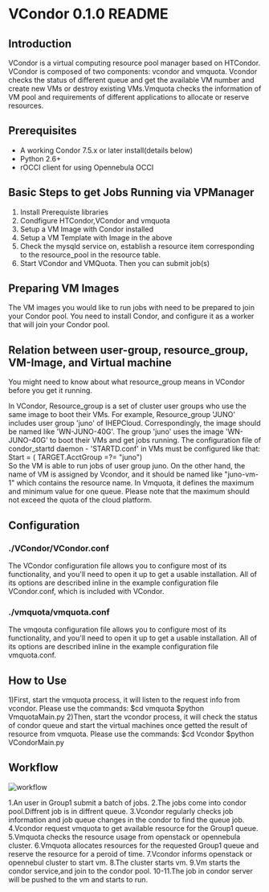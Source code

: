 # VCondor 0.1.0 README

## Introduction

VCondor is a virtual computing resource pool manager based on HTCondor. VCondor is composed of two components: vcondor and vmquota. Vcondor checks the status of different queue and get the available VM number and create new VMs or destroy existing VMs.Vmquota checks the information of VM pool and requirements of different applications to allocate or reserve resources.

## Prerequisites

* A working Condor 7.5.x or later install(details below)
* Python 2.6+
* rOCCI client for using Opennebula OCCI

## Basic Steps to get Jobs Running via VPManager

1.  Install Prerequiste libraries
2.  Condfigure HTCondor,VCondor and vmquota
3.  Setup a VM Image with Condor installed
4.  Setup a VM Template with Image in the above
5.  Check the mysqld service on, establish a resource item corresponding to the resource_pool in the resource table.
6.  Start VCondor and VMQuota. Then you can submit job(s)

## Preparing VM Images

The VM images you would like to run jobs with need to be prepared to join your Condor pool. You need to install Condor, and configure it as a worker that
will join your Condor pool.


## Relation between user-group, resource_group, VM-Image, and Virtual machine

You might need to know about what resource_group means in VCondor before you get it running.

In VCondor, Resource_group is a set of cluster user groups who use the same image to boot their VMs. For example, Resource_group 'JUNO' includes user group 'juno' of IHEPCloud. Correspondingly, the image should be named like 'WN-JUNO-40G'. The group 'juno' uses the image 'WN-JUNO-40G' to boot their VMs and get jobs running. The configuration file of condor_startd daemon - 'STARTD.conf' in VMs must be configured like that:
    Start = ( TARGET.AcctGroup =?= "juno")          
So the VM is able to run jobs of user group juno.
On the other hand, the name of VM is assigned by Vcondor, and it should be named like "juno-vm-1" which contains the resource name.
In Vmquota, it defines the maximum and minimum value for one queue. Please note that the maximum should not exceed the quota of the cloud platform.

## Configuration

### ./VCondor/VCondor.conf

The VCondor configuration file allows you to configure most of its functionality, and you'll need to open it up to get a usable installation. All of its options are described inline in the example configuration file VCondor.conf, which is included with VCondor.

### ./vmquota/vmquota.conf

The vmqouta configuration file allows you to configure most of its functionality, and you'll need to open it up to get a usable installation. All of its options are described inline in the example configuration file vmquota.conf. 

## How to Use

1)First, start the vmquota process, it will listen to the request info from vcondor. Please use the commands:
$cd vmquota
$python VmquotaMain.py
2)Then, start the vcondor process, it will check the status of condor queue and start the virtual machines once getted the result of resource from vmquota. Please use the commands:
$cd Vcondor 
$python VCondorMain.py

## Workflow
![workflow](http://note.youdao.com/noteshare?id=c681252c8980611c6605daed2712458e)


1.An user in Group1 submit a batch of jobs.
2.The jobs come into condor pool.Diffrent job is in diffrent queue. 
3.Vcondor regularly checks job information and job queue changes in the condor to find the queue job.
4.Vcondor request vmquota to get available resource for the Group1 queue.
5.Vmquota checks the resource usage from openstack or opennebula cluster.
6.Vmquota allocates resources for the requested Group1 queue and reserve the resource for a peroid of time.
7.Vcondor informs openstack or opennebul cluster to start vm.
8.The cluster starts vm.
9.Vm starts the condor service,and join to the condor pool.
10-11.The job in condor server will be pushed to the vm and starts to run.
